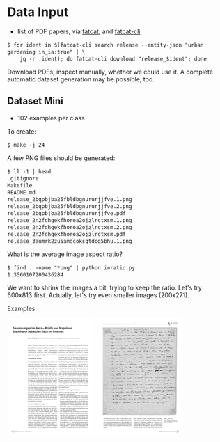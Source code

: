 # Data Input

* list of PDF papers, via [fatcat](https://fatcat.wiki), and [fatcat-cli](https://gitlab.com/bnewbold/fatcat-cli)

```
$ for ident in $(fatcat-cli search release --entity-json "urban gardening in_ia:true" | \
    jq -r .ident); do fatcat-cli download "release_$ident"; done
```

Download PDFs, inspect manually, whether we could use it. A complete automatic
dataset generation may be possible, too.

## Dataset Mini

* 102 examples per class

To create:

```
$ make -j 24
```

A few PNG files should be generated:

```
$ ll -1 | head
.gitignore
Makefile
README.md
release_2bqpbjba25fbldbgnururjjfve.1.png
release_2bqpbjba25fbldbgnururjjfve.2.png
release_2bqpbjba25fbldbgnururjjfve.pdf
release_2n2fdhgekfhoroa2ojzlrctxsm.1.png
release_2n2fdhgekfhoroa2ojzlrctxsm.2.png
release_2n2fdhgekfhoroa2ojzlrctxsm.pdf
release_3aumrk2zu5amdcoksqtdcg5bhu.1.png
```

What is the average image aspect ratio?

```
$ find . -name "*png" | python imratio.py
1.3560107200436284
```

We want to shrink the images a bit, trying to keep the ratio. Let's try 600x813
first. Actually, let's try even smaller images (200x271).

Examples:

![](../static/release_yp7c4ly4dnctthlrrplgvrbwu4.1.200x271.png) ![](../static/release_yp7c4ly4dnctthlrrplgvrbwu4.2.200x271.png)

